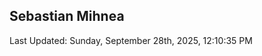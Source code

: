 <h2>Sebastian Mihnea</h2>

<!--RECENT_ACTIVITY:start-->
<!--RECENT_ACTIVITY:end-->
<!--RECENT_ACTIVITY:last_update-->
Last Updated: Sunday, September 28th, 2025, 12:10:35 PM
<!--RECENT_ACTIVITY:last_update_end-->

<!---LOL-STATS-START-HERE--->
<!---LOL-STATS-END-HERE--->
